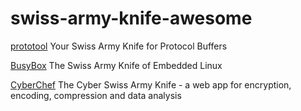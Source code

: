 # swiss-army-knife-awesome

[prototool](https://github.com/uber/prototool)
Your Swiss Army Knife for Protocol Buffers

[BusyBox](https://busybox.net/about.html)
The Swiss Army Knife of Embedded Linux

[CyberChef](https://github.com/gchq/CyberChef)
The Cyber Swiss Army Knife - a web app for encryption, encoding, compression and data analysis